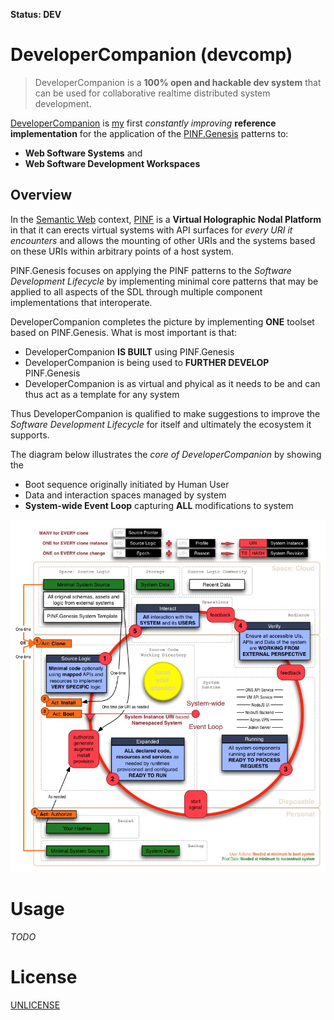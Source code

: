 **Status: DEV**

DeveloperCompanion (devcomp)
============================

> DeveloperCompanion is a **100% open and hackable dev system** that can be used for collaborative realtime distributed system development.

[DeveloperCompanion](devcomp) is [my](http://christophdorn.com) first *constantly improving* **reference implementation** for the application of the [PINF.Genesis](http://genesis.pinf.org) patterns to:

  * **Web Software Systems** and
  * **Web Software Development Workspaces**


Overview
--------

In the [Semantic Web](http://en.wikipedia.org/wiki/Semantic_Web) context, [PINF](http://pinf.org) is a **Virtual Holographic Nodal Platform** in that it can erects virtual systems with API surfaces for *every URI it encounters* and allows the mounting of other URIs and the systems based on these URIs within arbitrary points of a host system.

PINF.Genesis focuses on applying the PINF patterns to the *Software Development Lifecycle* by implementing minimal core patterns that may be applied to all aspects of the SDL through multiple component implementations that interoperate.

DeveloperCompanion completes the picture by implementing **ONE** toolset based on PINF.Genesis. What is most important is that:

  * DeveloperCompanion **IS BUILT** using PINF.Genesis
  * DeveloperCompanion is being used to **FURTHER DEVELOP** PINF.Genesis
  * DeveloperCompanion is as virtual and phyical as it needs to be and can thus act as a template for any system

Thus DeveloperCompanion is qualified to make suggestions to improve the *Software Development Lifecycle* for itself and ultimately the ecosystem it supports.

The diagram below illustrates the *core of DeveloperCompanion* by showing the

  * Boot sequence originally initiated by Human User
  * Data and interaction spaces managed by system
  * **System-wide Event Loop** capturing **ALL** modifications to system

![DeveloperCompanion Overview Diagram](https://raw.githubusercontent.com/devcomp/devcomp.org/master/docs/2015-03%20-%20Overview.jpg)


Usage
=====

*TODO*


License
=======

[UNLICENSE](http://unlicense.org/)

